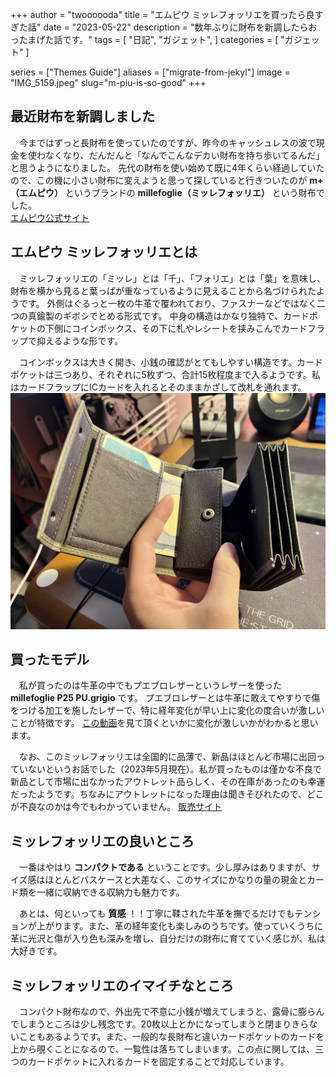 +++
author = "twoooooda"
title = "エムピウ ミッレフォッリエを買ったら良すぎた話"
date = "2023-05-22"
description = "数年ぶりに財布を新調したらおったまげた話です。"
tags = [
    "日記",
    "ガジェット",
]
categories = [
    "ガジェット"
]

series = ["Themes Guide"]
aliases = ["migrate-from-jekyl"]
image = "IMG_5159.jpeg"
slug="m-piu-is-so-good"
+++


## 最近財布を新調しました

　今まではずっと長財布を使っていたのですが、昨今のキャッシュレスの波で現金を使わなくなり、だんだんと「なんでこんなデカい財布を持ち歩いてるんだ」と思うようになりました。
先代の財布を使い始めて既に4年くらい経過していたので、この機に小さい財布に変えようと思って探していると行きついたのが **m+（エムピウ）** というブランドの **millefoglie（ミッレフォッリエ）** という財布でした。<br>
[エムピウ公式サイト](https://m-piu.com/)

## エムピウ ミッレフォッリエとは

　ミッレフォッリエの「ミッレ」とは「千」、「フォリエ」とは「葉」を意味し、財布を横から見ると葉っぱが重なっているように見えることから名づけられたようです。
外側はぐるっと一枚の牛革で覆われており、ファスナーなどではなく二つの真鍮製のギボシでとめる形式です。
中身の構造はかなり独特で、カードポケットの下側にコインボックス、その下に札やレシートを挟みこんでカードフラップで抑えるような形です。

　コインボックスは大きく開き、小銭の確認がとてもしやすい構造です。カードポケットは三つあり、それぞれに5枚ずつ、合計15枚程度まで入るようです。私はカードフラップにICカードを入れるとそのままかざして改札を通れます。
![開いたときのようす。青いカードが入っているのがカードフラップ。](IMG_5160.jpeg)

## 買ったモデル

　私が買ったのは牛革の中でもプエブロレザーというレザーを使った **millefoglie P25 PU.grigio** です。
プエブロレザーとは牛革に敢えてやすりで傷をつける加工を施したレザーで、特に経年変化が早い上に変化の度合いが激しいことが特徴です。
[この動画](https://youtu.be/0zmorHUODE4)を見て頂くといかに変化が激しいかがわかると思います。

　なお、このミッレフォッリエは全国的に品薄で、新品はほとんど市場に出回っていないというお話でした（2023年5月現在）。私が買ったものは僅かな不良で新品として市場に出なかったアウトレット品らしく、その在庫があったのも幸運だったようです。ちなみにアウトレットになった理由は聞きそびれたので、どこが不良なのかは今でもわかっていません。
[販売サイト](https://www.free-spirits.co.jp/fs/mens/wallet00178)

## ミッレフォッリエの良いところ

　一番はやはり **コンパクトである** ということです。少し厚みはありますが、サイズ感はほとんどパスケースと大差なく、このサイズにかなりの量の現金とカード類を一緒に収納できる収納力も魅力です。

　あとは、何といっても **質感** ！！丁寧に鞣された牛革を撫でるだけでもテンションが上がります。また、革の経年変化も楽しみのうちです。使っていくうちに革に光沢と傷が入り色も深みを増し、自分だけの財布に育てていく感じが、私は大好きです。

## ミッレフォッリエのイマイチなところ

　コンパクト財布なので、外出先で不意に小銭が増えてしまうと、露骨に膨らんでしまうところは少し残念です。20枚以上とかになってしまうと閉まりきらないこともあるようです。また、一般的な長財布と違いカードポケットのカードを上から覗くことになるので、一覧性は落ちてしまいます。この点に関しては、三つのカードポケットに入れるカードを固定することで対応しています。